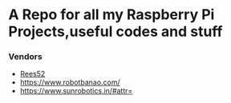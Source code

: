 # A Repo for all my Raspberry Pi Projects,useful codes and stuff

### Vendors
- <a href="https://rees52.com/" color="FF0000" target="blank">Rees52</a>
- https://www.robotbanao.com/
- https://www.sunrobotics.in/#attr=
